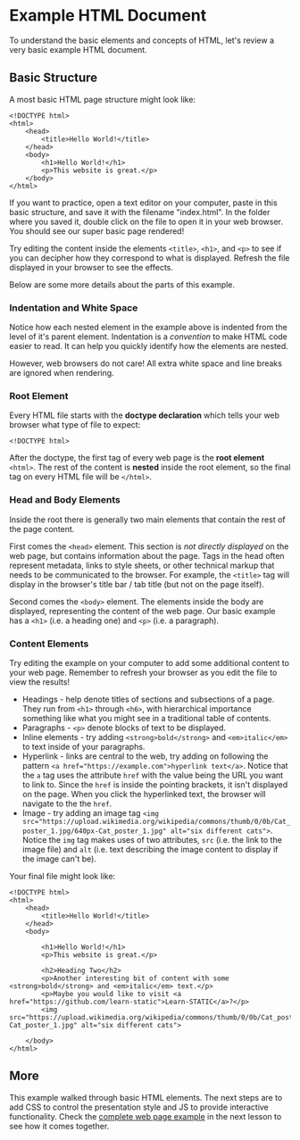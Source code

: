 # Example HTML Document

To understand the basic elements and concepts of HTML, let's review a very basic example HTML document. 

## Basic Structure 

A most basic HTML page structure might look like:

```
<!DOCTYPE html>
<html>
    <head>
        <title>Hello World!</title>
    </head>
    <body>
        <h1>Hello World!</h1>
        <p>This website is great.</p>
    </body>
</html>
```

If you want to practice, open a text editor on your computer, paste in this basic structure, and save it with the filename "index.html".
In the folder where you saved it, double click on the file to open it in your web browser. 
You should see our super basic page rendered!

Try editing the content inside the elements `<title>`, `<h1>`, and  `<p>` to see if you can decipher how they correspond to what is displayed.
Refresh the file displayed in your browser to see the effects.

Below are some more details about the parts of this example.

### Indentation and White Space

Notice how each nested element in the example above is indented from the level of it's parent element.
Indentation is a *convention* to make HTML code easier to read. 
It can help you quickly identify how the elements are nested. 

However, web browsers do not care! 
All extra white space and line breaks are ignored when rendering.

### Root Element

Every HTML file starts with the **doctype declaration** which tells your web browser what type of file to expect:

`<!DOCTYPE html>`

After the doctype, the first tag of every web page is the **root element** `<html>`.
The rest of the content is **nested** inside the root element, so the final tag on every HTML file will be `</html>`.

### Head and Body Elements

Inside the root there is generally two main elements that contain the rest of the page content. 

First comes the `<head>` element. 
This section is *not directly displayed* on the web page, but contains information about the page. 
Tags in the head often represent metadata, links to style sheets, or other technical markup that needs to be communicated to the browser.
For example, the `<title>` tag will display in the browser's title bar / tab title (but not on the page itself).

Second comes the `<body>` element. 
The elements inside the body are displayed, representing the content of the web page.
Our basic example has a `<h1>` (i.e. a heading one) and `<p>` (i.e. a paragraph).

### Content Elements

Try editing the example on your computer to add some additional content to your web page.
Remember to refresh your browser as you edit the file to view the results!

- Headings - help denote titles of sections and subsections of a page. They run from `<h1>` through `<h6>`, with hierarchical importance something like what you might see in a traditional table of contents.
- Paragraphs - `<p>` denote blocks of text to be displayed.
- Inline elements - try adding `<strong>bold</strong>` and `<em>italic</em>` to text inside of your paragraphs.
- Hyperlink - links are central to the web, try adding on following the pattern `<a href="https://example.com">hyperlink text</a>`. Notice that the `a` tag uses the attribute `href` with the value being the URL you want to link to. Since the `href` is inside the pointing brackets, it isn't displayed on the page. When you click the hyperlinked text, the browser will navigate to the the `href`.
- Image - try adding an image tag `<img src="https://upload.wikimedia.org/wikipedia/commons/thumb/0/0b/Cat_poster_1.jpg/640px-Cat_poster_1.jpg" alt="six different cats">`. Notice the `img` tag makes uses of two attributes, `src` (i.e. the link to the image file) and `alt` (i.e. text describing the image content to display if the image can't be).

Your final file might look like:

```
<!DOCTYPE html>
<html>
    <head>
        <title>Hello World!</title>
    </head>
    <body>

        <h1>Hello World!</h1>
        <p>This website is great.</p>

        <h2>Heading Two</h2>
        <p>Another interesting bit of content with some <strong>bold</strong> and <em>italic</em> text.</p>
        <p>Maybe you would like to visit <a href="https://github.com/learn-static">Learn-STATIC</a>?</p>
        <img src="https://upload.wikimedia.org/wikipedia/commons/thumb/0/0b/Cat_poster_1.jpg/640px-Cat_poster_1.jpg" alt="six different cats">

    </body>
</html>
```

## More

This example walked through basic HTML elements. 
The next steps are to add CSS to control the presentation style and JS to provide interactive functionality. 
Check the [complete web page example](3-complete.md) in the next lesson to see how it comes together.
